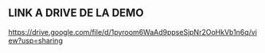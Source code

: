## LINK A DRIVE DE LA DEMO

https://drive.google.com/file/d/1pyroom6WaAd9ppseSjpNr2OoHkVb1n6q/view?usp=sharing 